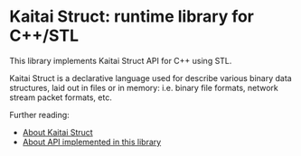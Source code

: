 # Kaitai Struct: runtime library for C++/STL

This library implements Kaitai Struct API for C++ using STL.

Kaitai Struct is a declarative language used for describe various binary
data structures, laid out in files or in memory: i.e. binary file
formats, network stream packet formats, etc.

Further reading:

* [About Kaitai Struct](https://github.com/kaitai-io/kaitai_struct/)
* [About API implemented in this library](https://doc.kaitai.io/stream_api.html)
